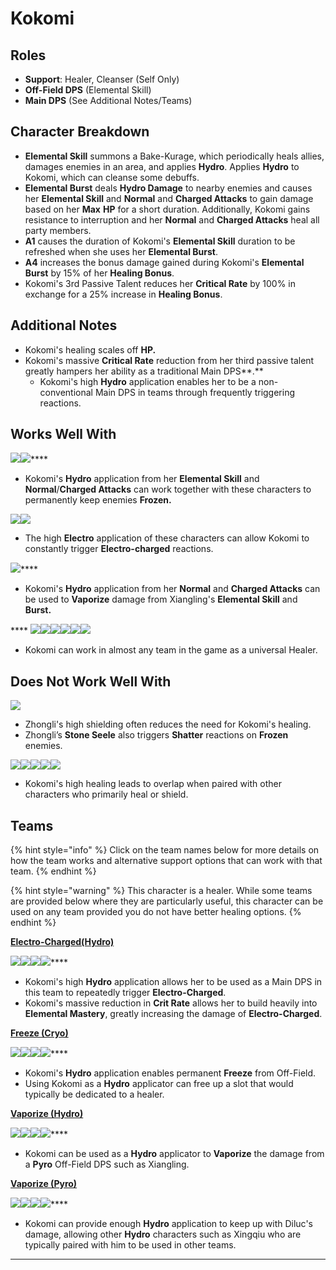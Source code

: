 # Kokomi

## Roles

* **Support**: Healer, Cleanser (Self Only)
* **Off-Field DPS** (Elemental Skill)
* **Main DPS** (See Additional Notes/Teams)

## Character Breakdown

* **Elemental Skill** summons a Bake-Kurage, which periodically heals allies, damages enemies in an area, and applies **Hydro**. Applies **Hydro** to Kokomi, which can cleanse some debuffs.
* **Elemental Burst** deals **Hydro Damage** to nearby enemies and causes her **Elemental Skill** and **Normal** and **Charged Attacks** to gain damage based on her **Max** **HP** for a short duration. Additionally, Kokomi gains resistance to interruption and her **Normal** and **Charged Attacks** heal all party members.
* **A1** causes the duration of Kokomi's **Elemental Skill** duration to be refreshed when she uses her **Elemental Burst**.
* **A4** increases the bonus damage gained during Kokomi's **Elemental Burst** by 15% of her **Healing Bonus**.&#x20;
* Kokomi's 3rd Passive Talent reduces her **Critical Rate** by 100% in exchange for a 25% increase in **Healing Bonus**.&#x20;

## **Additional Notes**

* Kokomi's healing scales off **HP.**&#x20;
* Kokomi's massive **Critical Rate** reduction from her third passive talent greatly hampers her ability as a traditional Main DPS**.**&#x20;
  * Kokomi's high **Hydro** application enables her to be a non-conventional Main DPS in teams through frequently triggering reactions.&#x20;

## **Works Well With**

****![](../../.gitbook/assets/UI\_AvatarIcon\_Ganyu.png)****![](../../.gitbook/assets/UI\_AvatarIcon\_Ayaka.png)****

* Kokomi's **Hydro** application from her **Elemental Skill** and **Normal**/**Charged Attacks** can work together with these characters to permanently keep enemies **Frozen.**

![](../../.gitbook/assets/UI\_AvatarIcon\_Beidou.png)![](../../.gitbook/assets/UI\_AvatarIcon\_Fischl.png)

* The high **Electro** application of these characters can allow Kokomi to constantly trigger **Electro-charged** reactions.

![](../../.gitbook/assets/UI\_AvatarIcon\_Xiangling.png)****

* Kokomi's **Hydro** application from her **Normal** and **Charged Attacks** can be used to **Vaporize** damage from Xiangling's **Elemental Skill** and **Burst.**&#x20;

&#x20;**** ![](../../.gitbook/assets/Element\_Anemo.webp)****![](../../.gitbook/assets/Element\_Cryo.webp)****![](../../.gitbook/assets/Element\_Electro.webp)****![](../../.gitbook/assets/Element\_Geo.webp)****![](../../.gitbook/assets/Element\_Hydro.webp)****![](../../.gitbook/assets/Element\_Pyro.webp)****

* Kokomi can work in almost any team in the game as a universal Healer.

## Does Not Work Well With

![](../../.gitbook/assets/UI\_AvatarIcon\_Zhongli.png)

* Zhongli's high shielding often reduces the need for Kokomi's healing.
* Zhongli’s **Stone Seele** also triggers **Shatter** reactions on **Frozen** enemies.

![](../../.gitbook/assets/UI\_AvatarIcon\_Barbara.png)![](../../.gitbook/assets/UI\_AvatarIcon\_Diona.png)![](../../.gitbook/assets/UI\_AvatarIcon\_Sayu.png)![](../../.gitbook/assets/UI\_AvatarIcon\_Jean.png)![](../../.gitbook/assets/UI\_AvatarIcon\_Qiqi.png)

* Kokomi's high healing leads to overlap when paired with other characters who primarily heal or shield.

## **Teams**

{% hint style="info" %}
Click on the team names below for more details on how the team works and alternative support options that can work with that team.
{% endhint %}

{% hint style="warning" %}
This character is a healer. While some teams are provided below where they are particularly useful, this character can be used on any team provided you do not have better healing options.
{% endhint %}

****[**Electro-Charged(Hydro)**](../../teams/electro-charged-hydro.md)****

****![](../../.gitbook/assets/UI\_AvatarIcon\_Kokomi.png)****![](../../.gitbook/assets/UI\_AvatarIcon\_Beidou.png)****![](../../.gitbook/assets/UI\_AvatarIcon\_Fischl.png)****![](../../.gitbook/assets/UI\_AvatarIcon\_Kazuha.png)****

* Kokomi's high **Hydro** application allows her to be used as a Main DPS in this team to repeatedly trigger **Electro-Charged**.
* Kokomi's massive reduction in **Crit Rate** allows her to build heavily into **Elemental Mastery**, greatly increasing the damage of **Electro-Charged**.

****[**Freeze (Cryo)**](../../teams/freeze.md)****

****![](../../.gitbook/assets/UI\_AvatarIcon\_Ganyu.png)****![](../../.gitbook/assets/UI\_AvatarIcon\_Kokomi.png)****![](../../.gitbook/assets/UI\_AvatarIcon\_Venti.png)****![](../../.gitbook/assets/UI\_AvatarIcon\_Rosaria.png)****

* Kokomi's **Hydro** application enables permanent **Freeze** from Off-Field.
* Using Kokomi as a **Hydro** applicator can free up a slot that would typically be dedicated to a healer.

****[**Vaporize (Hydro)**](../../teams/vaporize.md)****

****![](../../.gitbook/assets/UI\_AvatarIcon\_Kokomi.png)****![](../../.gitbook/assets/UI\_AvatarIcon\_Xiangling.png)****![](../../.gitbook/assets/UI\_AvatarIcon\_Bennett.png)****![](../../.gitbook/assets/UI\_AvatarIcon\_Sucrose.png)****

* Kokomi can be used as a **Hydro** applicator to **Vaporize** the damage from a **Pyro** Off-Field DPS such as Xiangling.

****[**Vaporize (Pyro)**](../../teams/reverse-vaporize.md)****

****![](../../.gitbook/assets/UI\_AvatarIcon\_Diluc.png)****![](../../.gitbook/assets/UI\_AvatarIcon\_Kokomi.png)****![](../../.gitbook/assets/UI\_AvatarIcon\_Bennett.png)****![](../../.gitbook/assets/UI\_AvatarIcon\_Zhongli.png)****

* Kokomi can provide enough **Hydro** application to keep up with Diluc's damage, allowing other **Hydro** characters such as Xingqiu who are typically paired with him to be used in other teams.

****
